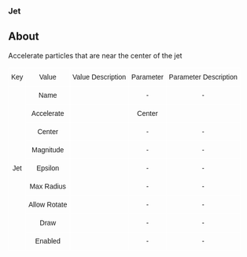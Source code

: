 ### Jet

## About

Accelerate particles that are near the center of the jet

<style type="text/css">
.tg  {border-collapse:collapse;border-spacing:0;}
.tg td{border-color:black;border-style:solid;border-width:1px;font-family:Arial, sans-serif;font-size:14px;
  overflow:hidden;padding:10px 5px;word-break:normal;}
.tg th{border-color:black;border-style:solid;border-width:1px;font-family:Arial, sans-serif;font-size:14px;
  font-weight:normal;overflow:hidden;padding:10px 5px;word-break:normal;}
.tg .tg-v0mg{border-color:#ffffff;text-align:center;vertical-align:middle}
</style>
<table class="tg"><thead>
  <tr>
    <th class="tg-v0mg">Key</th>
    <th class="tg-v0mg">Value</th>
    <th class="tg-v0mg">Value Description</th>
    <th class="tg-v0mg">Parameter</th>
    <th class="tg-v0mg">Parameter Description</th>
  </tr></thead>
<tbody>
  <tr>
    <td class="tg-v0mg" rowspan="9">Jet</td>
    <td class="tg-v0mg">Name</td>
    <td class="tg-v0mg"></td>
    <td class="tg-v0mg">-</td>
    <td class="tg-v0mg">-</td>
  </tr>
  <tr>
    <td class="tg-v0mg">Accelerate</td>
    <td class="tg-v0mg"></td>
    <td class="tg-v0mg">Center</td>
    <td class="tg-v0mg"></td>
  </tr>
  <tr>
    <td class="tg-v0mg">Center</td>
    <td class="tg-v0mg"></td>
    <td class="tg-v0mg">-</td>
    <td class="tg-v0mg">-</td>
  </tr>
  <tr>
    <td class="tg-v0mg">Magnitude</td>
    <td class="tg-v0mg"></td>
    <td class="tg-v0mg">-</td>
    <td class="tg-v0mg">-</td>
  </tr>
  <tr>
    <td class="tg-v0mg">Epsilon</td>
    <td class="tg-v0mg"></td>
    <td class="tg-v0mg">-</td>
    <td class="tg-v0mg">-</td>
  </tr>
  <tr>
    <td class="tg-v0mg">Max Radius</td>
    <td class="tg-v0mg"></td>
    <td class="tg-v0mg">-</td>
    <td class="tg-v0mg">-</td>
  </tr>
  <tr>
    <td class="tg-v0mg">Allow Rotate</td>
    <td class="tg-v0mg"></td>
    <td class="tg-v0mg">-</td>
    <td class="tg-v0mg">-</td>
  </tr>
  <tr>
    <td class="tg-v0mg">Draw</td>
    <td class="tg-v0mg"></td>
    <td class="tg-v0mg">-</td>
    <td class="tg-v0mg">-</td>
  </tr>
  <tr>
    <td class="tg-v0mg">Enabled</td>
    <td class="tg-v0mg"></td>
    <td class="tg-v0mg">-</td>
    <td class="tg-v0mg">-</td>
  </tr>
</tbody></table>